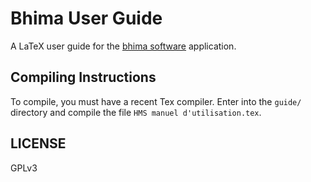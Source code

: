 Bhima User Guide
================

A LaTeX user guide for the [bhima software](https://github.com/IMA-WorldHealth/bhima) application.

Compiling Instructions
----------------------

To compile, you must have a recent Tex compiler.  Enter into the `guide/` directory and compile the
file `HMS manuel d'utilisation.tex`.

LICENSE
-------

GPLv3
